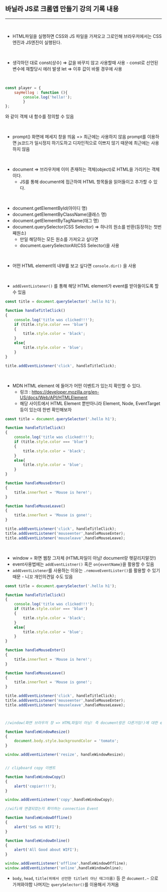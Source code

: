 ## 바닐라 JS로 크롬앱 만들기 강의 기록 내용

---

<br />

- HTML파일을 실행하면 CSS와 JS 파일을 가져오고 그로인해 브라우저에서는 CSS엔진과 JS엔진이 실행된다.

<br />

- 생각하던 대로 
const(상수) => 값을 바꾸지 않고 사용할때 사용 - const로 선언된 변수에 재할당시 에러 발생
let => 이후 값이 바뀔 경우에 사용

<br />

```js
const player = {
	sayHellog : function (){
		console.log('hello!');
		}
};
```
와 같이 객체 내 함수를 정의할 수 있음

<br />

- prompt() 화면에 메세지 창을 띄움 => 최근에는 사용하지 않음 prompt를 이용하면 js코드가 일시정지 하기도하고 디자인적으로 이쁘지 않기 때문에 최근에는 사용하지 않음

<br />

- document => 브라우저에 이미 존재하는 객체(object)로 HTML을 가리키는 객체이다.
  - JS를 통해 document에 접근하여 HTML 항목들을 읽어들이고 추가할 수 있다.

<br />

- document.getElementById(아이디 명) 
- document.getElementByClassName(클래스 명)
- document.getElementByTagName(태그 명)
- document.querySelector(CSS Selector)
=> 하나의 원소를 반환(등장하는 첫번째원소)
    - 만일 해당하는 모든 원소를 가져오고 싶다면 
    - document.querySelectorAll(CSS Selector)을 사용

<br />

- 어떤 HTML element의 내부를 보고 싶다면 `console.dir()` 을 사용 

<br />

- `addEventListener()` 를 통해 해당 HTML element가 event를 받아들이도록 할 수 있음 

```js
const title = document.querySelector('.hello h1');

function handleTitleClick()
{
    console.log('title was clicked!!!');
    if (title.style.color === 'blue')
    {
        title.style.color = 'black';    
    }
    else{
        title.style.color = 'blue';
    }
}

title.addEventListener('click', handleTitleClick);
```

<br />

- MDN HTML element 에 들어가 어떤 이벤트가 있는지 확인할 수 있다. 
  - 링크 : https://developer.mozilla.org/en-US/docs/Web/API/HTMLElement
  - 해당 사이트에서 HTML Element 뿐만아니라 Element, Node, EventTarget 등이 있는데 한번 확인해보자
```js
const title = document.querySelector('.hello h1');

function handleTitleClick()
{
    console.log('title was clicked!!!');
    if (title.style.color === 'blue')
    {
        title.style.color = 'black';    
    }
    else{
        title.style.color = 'blue';
    }
}

function handleMouseEnter()
{
    title.innerText = 'Mouse is here!';
}

function handleMouseLeave()
{
    title.innerText = 'Mouse is gone!';
}

title.addEventListener('click', handleTitleClick);
title.addEventListener('mouseenter',handleMouseEnter);
title.addEventListener('mouseleave',handleMouseLeave);
```

<br />

- window = 화면 웹창 그자체 (HTML파일이 아님! document랑 헷갈리지말것!)
- event사용법에는 `addEventListner()` 혹은 `on{eventName}`을 활용할 수 있음
- `addEventListener`를 사용하는 이유는 `.removeEventLister()`를 활용할 수 있기때문 - 니꼬 개인의견일 수도 있음

```js
const title = document.querySelector('.hello h1');

function handleTitleClick()
{
    console.log('title was clicked!!!');
    if (title.style.color === 'blue')
    {
        title.style.color = 'black';    
    }
    else{
        title.style.color = 'blue';
    }
}

function handleMouseEnter()
{
    title.innerText = 'Mouse is here!';
}

function handleMouseLeave()
{
    title.innerText = 'Mouse is gone!';
}

title.addEventListener('click', handleTitleClick);
title.addEventListener('mouseenter',handleMouseEnter);
title.addEventListener('mouseleave',handleMouseLeave);



//window(화면 브라우저 창 => HTML파일이 아님! 즉 document랑은 다른거임!)에 대한 event를 적용할 경우

function handleWindowResize()
{
    document.body.style.backgroundColor = 'tomato';
}

window.addEventListener('resize', handleWindowResize);


// clipboard copy 이벤트

function handleWindowCopy()
{
    alert('copier!!!');
}

window.addEventListener('copy',handleWindowCopy);

//wifi에 연결되었는지 확이하는 connection Event

function handleWindowOffline()
{
    alert('SoS no WIFI');
}

function handleWindowOnline()
{
    alert('All Good about WIFI');
}

window.addEventListener('offline',handleWindowOffline);
window.addEventListener('online',handleWindowOnline);
```
- `body`, `head`, `title(위에서 선언한 title이 아닌 태그이름)` 등 은 `document.~` 으로 가져와야함 나머지는 `querySelector()`를 이용해서 가져옴

<br />


